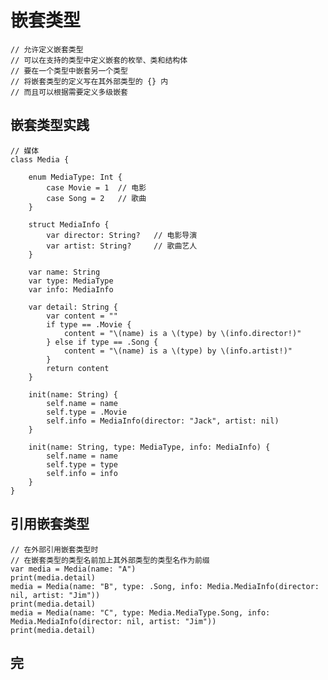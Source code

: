 # 嵌套类型

    // 允许定义嵌套类型
    // 可以在支持的类型中定义嵌套的枚举、类和结构体
    // 要在一个类型中嵌套另一个类型
    // 将嵌套类型的定义写在其外部类型的 {} 内
    // 而且可以根据需要定义多级嵌套

## 嵌套类型实践

    // 媒体
    class Media {
        
        enum MediaType: Int {
            case Movie = 1  // 电影
            case Song = 2   // 歌曲
        }
        
        struct MediaInfo {
            var director: String?   // 电影导演
            var artist: String?     // 歌曲艺人
        }
        
        var name: String
        var type: MediaType
        var info: MediaInfo
        
        var detail: String {
            var content = ""
            if type == .Movie {
                content = "\(name) is a \(type) by \(info.director!)"
            } else if type == .Song {
                content = "\(name) is a \(type) by \(info.artist!)"
            }
            return content
        }
        
        init(name: String) {
            self.name = name
            self.type = .Movie
            self.info = MediaInfo(director: "Jack", artist: nil)
        }
        
        init(name: String, type: MediaType, info: MediaInfo) {
            self.name = name
            self.type = type
            self.info = info
        }
    }

## 引用嵌套类型

    // 在外部引用嵌套类型时
    // 在嵌套类型的类型名前加上其外部类型的类型名作为前缀
    var media = Media(name: "A")
    print(media.detail)
    media = Media(name: "B", type: .Song, info: Media.MediaInfo(director: nil, artist: "Jim"))
    print(media.detail)
    media = Media(name: "C", type: Media.MediaType.Song, info: Media.MediaInfo(director: nil, artist: "Jim"))
    print(media.detail)

## 完
